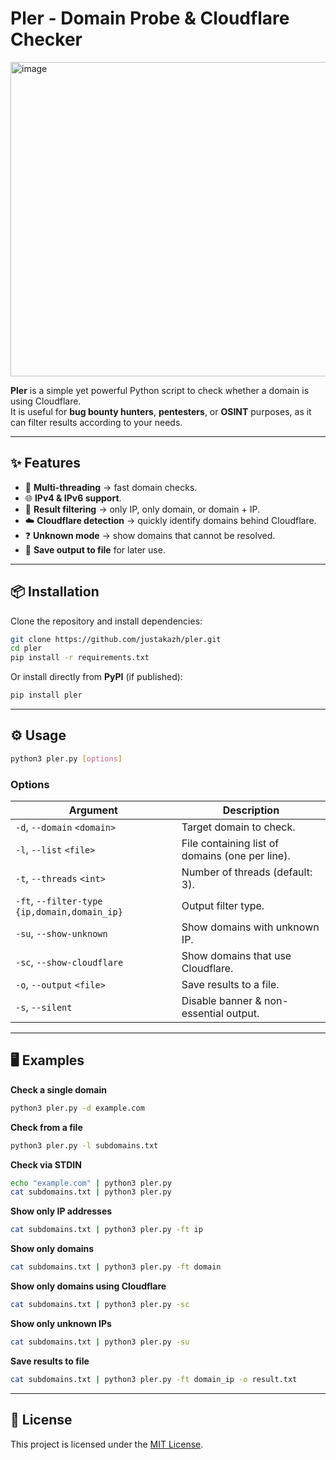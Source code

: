# Pler - Domain Probe & Cloudflare Checker
<img width="1104" height="503" alt="image" src="https://github.com/user-attachments/assets/13220e61-dc9b-4523-988e-5b0151db6f1d" />


**Pler** is a simple yet powerful Python script to check whether a domain is using Cloudflare.  
It is useful for **bug bounty hunters**, **pentesters**, or **OSINT** purposes, as it can filter results according to your needs.

---

## ✨ Features
- 🚀 **Multi-threading** → fast domain checks.
- 🌐 **IPv4 & IPv6 support**.
- 🎯 **Result filtering** → only IP, only domain, or domain + IP.
- ☁️ **Cloudflare detection** → quickly identify domains behind Cloudflare.
- ❓ **Unknown mode** → show domains that cannot be resolved.
- 📄 **Save output to file** for later use.

---

## 📦 Installation

Clone the repository and install dependencies:

```bash
git clone https://github.com/justakazh/pler.git
cd pler
pip install -r requirements.txt
```

Or install directly from **PyPI** (if published):

```bash
pip install pler
```

---

## ⚙️ Usage

```bash
python3 pler.py [options]
```

### Options
| Argument | Description |
|----------|-------------|
| `-d`, `--domain` `<domain>` | Target domain to check. |
| `-l`, `--list` `<file>` | File containing list of domains (one per line). |
| `-t`, `--threads` `<int>` | Number of threads (default: 3). |
| `-ft`, `--filter-type` `{ip,domain,domain_ip}` | Output filter type. |
| `-su`, `--show-unknown` | Show domains with unknown IP. |
| `-sc`, `--show-cloudflare` | Show domains that use Cloudflare. |
| `-o`, `--output` `<file>` | Save results to a file. |
| `-s`, `--silent` | Disable banner & non-essential output. |

---

## 🖥️ Examples

**Check a single domain**
```bash
python3 pler.py -d example.com
```

**Check from a file**
```bash
python3 pler.py -l subdomains.txt
```

**Check via STDIN**
```bash
echo "example.com" | python3 pler.py
cat subdomains.txt | python3 pler.py
```

**Show only IP addresses**
```bash
cat subdomains.txt | python3 pler.py -ft ip
```

**Show only domains**
```bash
cat subdomains.txt | python3 pler.py -ft domain
```

**Show only domains using Cloudflare**
```bash
cat subdomains.txt | python3 pler.py -sc
```

**Show only unknown IPs**
```bash
cat subdomains.txt | python3 pler.py -su
```

**Save results to file**
```bash
cat subdomains.txt | python3 pler.py -ft domain_ip -o result.txt
```

---

## 📜 License
This project is licensed under the [MIT License](LICENSE).
